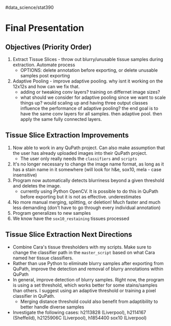#data_science/stat390 
# Final Presentation
## Objectives (Priority Order)
1. Extract Tissue Slices - throw out blurry/unusable tissue samples during extraction. Automate process
	- OPTIONS: delete annotation before exporting, or delete unusable samples post exporting
2. Adaptive Pooling - improve adaptive pooling. why isnt it working on the 12x12s and how can we fix that. 
	- adding or tweaking conv layers? training on differnet image sizes? 
	- what should we consider for adaptive pooling since we want to scale things up? would scaling up and having three output classes influence the performance of adaptive pooling? the end goal is to have the same conv layers for all samples. then adaptive pool. then apply the same fully connected layers.

## Tissue Slice Extraction Improvements
1. Now able to work in any QuPath project. Can also make assumption that the user has already uploaded images into their QuPath project. 
	- The user only really needs the ``classifiers`` and ``scripts``
2. It's no longer necessary to change the image name format, as long as it has a stain name in it somewhere (will look for h&e, sox10, mela - case insensitive)
3. Program now automatically detects blurriness beyond a given threshold and deletes the image. 
	- currently using Python OpenCV. It is possible to do this in QuPath before exporting but it is not as effective. underestimates
4. No more manual merging, splitting, or deletion! Much faster and much less demanding (don't have to go through every individual annotation)
5. Program generalizes to new samples
6. We know have the `sox10_restaining` tissues processed

## Tissue Slice Extraction Next Directions
- Combine Cara's tissue thresholders with my scripts. Make sure to change the classifier path in the `master_script` based on what Cara named her tissue classifiers.
- Rather than use Python to eliminate blurry samples after exporting from QuPath, improve the detection and removal of blurry annotations within QuPath
- In general, improve detection of blurry samples. Right now, the program is using a set threshold, which works better for some stains/samples than others. I suggest using an adaptive threshold or training a pixel classifier in QuPath.
	- Merging distance threshold could also benefit from adaptibility to better handle diverse samples
 - Investigate the following cases: h2113828 (Liverpool), h2114167 (Sheffeild), h2125906C (Liverpool), h1854400 sox10 (Liverpool)
